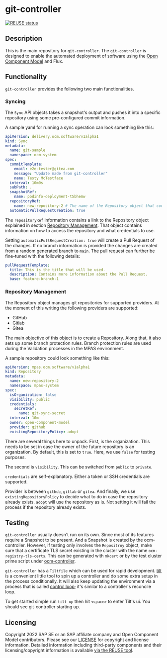 # git-controller

[![REUSE status](https://api.reuse.software/badge/github.com/open-component-model/git-controller)](https://api.reuse.software/info/github.com/open-component-model/git-controller)

## Description

This is the main repository for `git-controller`. The `git-controller` is designed to enable the automated deployment of
software using the [Open Component Model](https://ocm.software) and Flux.

## Functionality

`git-controller` provides the following two main functionalities.

### Syncing

The `Sync` API objects takes a snapshot's output and pushes it into a specific repository using some pre-configured
commit information.

A sample yaml for running a sync operation can look something like this:

```yaml
apiVersion: delivery.ocm.software/v1alpha1
kind: Sync
metadata:
  name: git-sample
  namespace: ocm-system
spec:
  commitTemplate:
    email: e2e-tester@gitea.com
    message: "Update made from git-controller"
    name: Testy McTestface
  interval: 10m0s
  subPath: .
  snapshotRef:
    name: podinfo-deployment-t5bhemw
  repositoryRef:
    name: new-repository-2 # The name of the Repository object that contains access information to the repository.
  automaticPullRequestCreation: true
```

The `repositoryRef` information contains a link to the Repository object explained in section [Repository Management](#repository-management).
That object contains information on how to access the repository and what credentials to use.

Setting `automaticPullRequestCreation: true` will create a Pull Request of the changes. If no branch information is
provided the changes are created from a random generated branch to `main`. The pull request can further be fine-tuned
with the following details:

```yaml
pullRequestTemplate:
  title: This is the title that will be used.
  description: Contains more information about the Pull Request.
  base: feature-branch-1
```

### Repository Management

The Repository object manages git repositories for supported providers. At the moment of this writing the following
providers are supported:
- GitHub
- Gitlab
- Gitea

The main objective of this object is to create a Repository. Along that, it also sets up some branch protection rules.
Branch protection rules are used during the Validation processes in the MPAS environment.

A sample repository could look something like this:

```yaml
apiVersion: mpas.ocm.software/v1alpha1
kind: Repository
metadata:
  name: new-repository-2
  namespace: mpas-system
spec:
  isOrganization: false
  visibility: public
  credentials:
    secretRef:
      name: git-sync-secret
  interval: 10m
  owner: open-component-model
  provider: github
  existingRepositoryPolicy: adopt
```

There are several things here to unpack. First, is the organization. This needs to be set in case the owner of the
future repository is an organization. By default, this is set to `true`. Here, we use `false` for testing purposes.

The second is `visibility`. This can be switched from `public` to `private`.

`credentials` are self-explanatory. Either a token or SSH credentials are supported.

Provider is between `github`, `gitlab` or `gitea`. And finally, we use `existingRepositoryPolicy` to decide what to do
in case the repository already exists. `adopt` will use the repository as is. Not setting it will fail the process if
the repository already exists.

## Testing

`git-controller` usually doesn't run on its own. Since most of its features require a Snapshot to be present. And a
Snapshot is created by the ocm-controller. However, if testing only involves the `Repositroy` object, make sure that a
certificate TLS secret existing in the cluster with the name `ocm-registry-tls-certs`. This can be generated with
`mkcert` or by the test cluster prime script under [ocm-controller](https://github.com/open-component-model/ocm-controller/blob/4109172a978c6e07733870eda85dc2b0029e8e8b/hack/prime_test_cluster.sh).

`git-controller` has a `Tiltfile` which can be used for rapid development. [tilt](https://tilt.dev/) is a convenient
little tool to spin up a controller and do some extra setup in the process conditionally. It will also keep updating
the environment via a process that is called [control loop](https://docs.tilt.dev/controlloop.html); it's similar to
a controller's reconcile loop.

To get started simple run `tilt up` then hit `<space>` to enter Tilt's ui. You should see git-controller starting up.

## Licensing

Copyright 2022 SAP SE or an SAP affiliate company and Open Component Model contributors.
Please see our [LICENSE](LICENSE) for copyright and license information.
Detailed information including third-party components and their licensing/copyright information is available [via the REUSE tool](https://api.reuse.software/info/github.com/open-component-model/ocm-controller).
